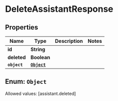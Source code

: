 

# DeleteAssistantResponse


## Properties

Name | Type | Description | Notes
------------ | ------------- | ------------- | -------------
**id** | **String** |  | 
**deleted** | **Boolean** |  | 
**`object`** | [**`Object`**](#`Object`) |  | 


## Enum: `Object`
Allowed values: [assistant.deleted]





